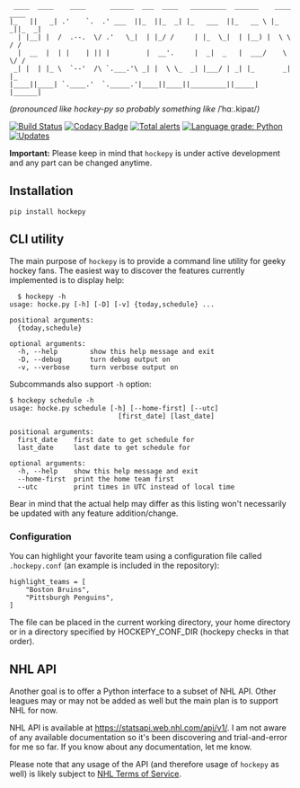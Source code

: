      ____  ____    ____      ______  ___  ____   _________  ______    ____  ____
    |_   ||   _| .'    `.  .' ___  ||_  ||_  _| |_   ___  ||_   __ \ |_  _||_  _|
      | |__| |  /  .--.  \/ .'   \_|  | |_/ /     | |_  \_|  | |__) |  \ \  / /
      |  __  |  | |    | || |         |  __'.     |  _|  _   |  ___/    \ \/ /
     _| |  | |_ \  `--'  /\ `.___.'\ _| |  \ \_  _| |___/ | _| |_       _|  |_
    |____||____| `.____.'  `._____.'|____||____||_________||_____|     |______|

_(pronounced like hockey-py so probably something like_ /ˈhɑː.kipaɪ/_)_

[![Build Status](https://travis-ci.com/geckon/hockepy.svg?branch=master)](https://travis-ci.com/geckon/hockepy)
[![Codacy Badge](https://api.codacy.com/project/badge/Grade/88be5e28d236447b892bd9e6525bbff8)](https://app.codacy.com/app/geckon/hockepy?utm_source=github.com&utm_medium=referral&utm_content=geckon/hockepy&utm_campaign=Badge_Grade_Dashboard)
[![Total alerts](https://img.shields.io/lgtm/alerts/g/geckon/hockepy.svg?logo=lgtm&logoWidth=18)](https://lgtm.com/projects/g/geckon/hockepy/alerts/)
[![Language grade: Python](https://img.shields.io/lgtm/grade/python/g/geckon/hockepy.svg?logo=lgtm&logoWidth=18)](https://lgtm.com/projects/g/geckon/hockepy/context:python)
[![Updates](https://pyup.io/repos/github/geckon/hockepy/shield.svg)](https://pyup.io/repos/github/geckon/hockepy/)

**Important:** Please keep in mind that `hockepy` is under active development
and any part can be changed anytime.

## Installation

```
pip install hockepy
```

## CLI utility

The main purpose of `hockepy` is to provide a command line utility for geeky
hockey fans. The easiest way to discover the features currently implemented is
to display help:

      $ hockepy -h
    usage: hocke.py [-h] [-D] [-v] {today,schedule} ...

    positional arguments:
      {today,schedule}

    optional arguments:
      -h, --help        show this help message and exit
      -D, --debug       turn debug output on
      -v, --verbose     turn verbose output on

Subcommands also support `-h` option:

    $ hockepy schedule -h
    usage: hocke.py schedule [-h] [--home-first] [--utc]
                               [first_date] [last_date]

    positional arguments:
      first_date    first date to get schedule for
      last_date     last date to get schedule for

    optional arguments:
      -h, --help    show this help message and exit
      --home-first  print the home team first
      --utc         print times in UTC instead of local time

Bear in mind that the actual help may differ as this listing won't necessarily
be updated with any feature addition/change.

### Configuration

You can highlight your favorite team using a configuration file called
`.hockepy.conf` (an example is included in the repository):

```
highlight_teams = [
    "Boston Bruins",
    "Pittsburgh Penguins",
]
```

The file can be placed in the current working directory, your home directory or
in a directory specified by HOCKEPY_CONF_DIR (hockepy checks in that order).

## NHL API

Another goal is to offer a Python interface to a subset of NHL API. Other
leagues may or may not be added as well but the main plan is to support NHL for
now.

NHL API is available at <https://statsapi.web.nhl.com/api/v1/>. I am not aware
of any available documentation so it's been discovering and trial-and-error for
me so far. If you know about any documentation, let me know.

Please note that any usage of the API (and therefore usage of `hockepy` as
well) is likely subject to
[NHL Terms of Service](https://www.nhl.com/info/terms-of-service).
